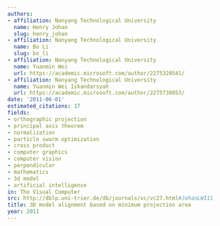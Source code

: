 ```yaml
---
authors:
- affiliation: Nanyang Technological University
  name: Henry Johan
  slug: henry_johan
- affiliation: Nanyang Technological University
  name: Bo Li
  slug: bo_li
- affiliation: Nanyang Technological University
  name: Yuanmin Wei
  url: https://academic.microsoft.com/author/2275320541/
- affiliation: Nanyang Technological University
  name: Yuanmin Wei Iskandarsyah
  url: https://academic.microsoft.com/author/2275730053/
date: '2011-06-01'
estimated_citations: 17
fields:
- orthographic projection
- principal axis theorem
- normalization
- particle swarm optimization
- cross product
- computer graphics
- computer vision
- perpendicular
- mathematics
- 3d model
- artificial intelligence
in: The Visual Computer
src: http://dblp.uni-trier.de/db/journals/vc/vc27.html#JohanLWI11
title: 3D model alignment based on minimum projection area
year: 2011
---
```

